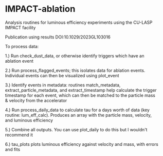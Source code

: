# IMPACT-ablation
Analysis routines for luminous efficiency experiments using the CU-LASP IMPACT facility

Publication using results DOI:10.1029/2023GL103016

To process data:

1.) Run check_dust_data, or otherwise identify triggers which have an ablation event

2.) Run process_flagged_events; this isolates data for ablation events. Individual events can then be visualized using plot_event

3.) Identify events in metadata: routines match_metadata, extract_particle_metadata, and extract_timestamp help calculate the trigger timestamp for each event, which can then be matched to the particle mass & velocity from the accelerator

4.) Run process_daily_data to calculate tau for a days worth of data (key routine: lum_eff_calc). Produces an array with the particle mass, velocity, and luminous efficiency

5.) Combine all outputs. You can use plot_daily to do this but I wouldn't recommend it

6.) tau_plots plots luminous efficiency against velocity and mass, with errors and fits
